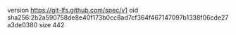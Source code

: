 version https://git-lfs.github.com/spec/v1
oid sha256:2b2a590758de8e40f173b0cc8ad7cf364f467147097b1338f06cde27a3de0380
size 442
